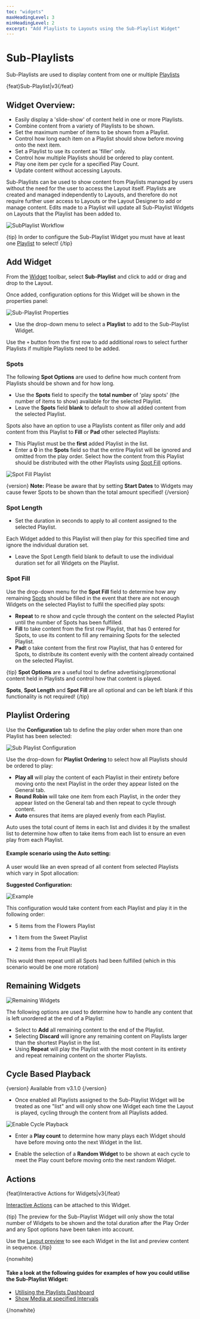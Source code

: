 ```yaml
---
toc: "widgets"
maxHeadingLevel: 3
minHeadingLevel: 2
excerpt: "Add Playlists to Layouts using the Sub-Playlist Widget"
---
```


# Sub-Playlists

Sub-Playlists are used to display content from one or multiple [Playlists](media_playlists.html)

{feat}Sub-Playlist|v3{/feat}
## Widget Overview:

- Easily display a 'slide-show' of content held in one or more Playlists.
- Combine content from a variety of Playlists to be shown.
- Set the maximum number of items to be shown from a Playlist.
- Control how long each item on a Playlist should show before moving onto the next item.
- Set a Playlist to use its content as 'filler' only.
- Control how multiple Playlists should be ordered to play content.
- Play one item per cycle for a specified Play Count.
- Update content without accessing Layouts.

Sub-Playlists can be used to show content from Playlists managed by users without the need for the user to access the Layout itself.
Playlists are created and managed independently to Layouts, and therefore do not require further user access to Layouts or the Layout Designer to add or manage content. Edits made to a Playlist will update all Sub-Playlist Widgets on Layouts that the Playlist has been added to.

![SubPlaylist Workflow](img/media_subplaylist_workflow.png)

{tip}
In order to configure the Sub-Playlist Widget you must have at least one [Playlist](media_playlists.html) to select!
{/tip}

## Add Widget

From the [Widget](layouts_widgets.html) toolbar, select **Sub-Playlist** and click to add or drag and drop to the Layout.

Once added, configuration options for this Widget will be shown in the properties panel:

![Sub-Playlist Properties](img/media_subplaylist_properties.png)



- Use the drop-down menu to select a **Playlist** to add to the Sub-Playlist Widget.


Use the `+` button from the first row to add additional rows to select further Playlists if multiple Playlists need to be added.

### Spots

The following **Spot Options** are used to define how much content from Playlists should be shown and for how long.

- Use the **Spots** field to specify the **total number** of 'play spots' (the number of items to show) available for the selected Playlist.
- Leave the **Spots** field **blank** to default to show all added content from the selected Playlist.

Spots also have an option to use a Playlists content as filler only and add content from this Playlist to **Fill** or **Pad** other selected Playlists:

- This Playlist must be the **first** added Playlist in the list.
- Enter a **0** in the **Spots** field so that the entire Playlist will be ignored and omitted from the play order. Select how the content from this Playlist should be distributed with the other Playlists using [Spot Fill](media_module_subplaylist#content-spot-fill) options.

![Spot Fill Playlist](img/media_subplaylist_spotfill.png)

{version}
**Note:** Please be aware that by setting **Start Dates** to Widgets may cause fewer Spots to be shown than the total amount specified!
{/version}

### Spot Length

- Set the duration in seconds to apply to all content assigned to the selected Playlist. 

Each Widget added to this Playlist will then play for this specified time and ignore the individual duration set.

- Leave the Spot Length field blank to default to use the individual duration set for all Widgets on the Playlist.

### Spot Fill

Use the drop-down menu for the **Spot Fill** field to determine how any remaining [Spots](media_module_subplaylist#content-spots) should be filled in the event that there are not enough Widgets on the selected Playlist to fulfil the specified play spots:

- **Repeat** to re show and cycle through the content on the selected Playlist until the number of Spots has been fulfilled.
- **Fill** to take content from the first row Playlist, that has 0 entered for Spots, to use its content to fill any remaining Spots for the selected Playlist.
- **Pad**t o take content from the first row Playlist, that has 0 entered for Spots, to distribute its content evenly with the content already contained on the selected Playlist.

{tip}
**Spot Options** are a useful tool to define advertising/promotional content held in Playlists and control how that content is played.

**Spots**, **Spot Length** and **Spot Fill** are all optional and can be left blank if this functionality is not required!
{/tip}

## Playlist Ordering

Use the **Configuration** tab to define the play order when more than one Playlist has been selected:

![Sub Playlist Configuration](img/media_subplaylist_playlistordering.png)

Use the drop-down for **Playlist Ordering** to select how all Playlists should be ordered to play:

- **Play all** will play the content of each Playlist in their entirety before moving onto the next Playlist in the order they appear listed on the General tab.
- **Round Robin** will take one item from each Playlist, in the order they appear listed on the General tab and then repeat to cycle through content.
- **Auto**  ensures that items are played evenly from each Playlist. 

Auto uses the total count of items in each list and divides it by the smallest list to determine how often to take items from each list to ensure an even play from each Playlist.

#### Example scenario using the Auto setting:

A user would like an even spread of all content from selected Playlists which vary in Spot allocation:

**Suggested Configuration:**

![Example](img/media_subplaylist_example_config.png)

This configuration would take content from each Playlist and play it in the following order:

- 5 items from the Flowers Playlist

- 1 item from the Sweet Playlist

- 2 items from the Fruit Playlist

This would then repeat until all Spots had been fulfilled (which in this scenario would be one more rotation)

## Remaining Widgets

![Remaining Widgets](img/media_subplaylist_remainingwidgets.png)

The following options are used to determine how to handle any content that is left unordered at the end of a Playlist:

- Select to **Add** all remaining content to the end of the Playlist.
- Selecting **Discard** will ignore any remaining content on Playlists larger than the shortest Playlist in the list.
- Using **Repeat** will play the Playlist with the most content in its entirety and repeat remaining content on the shorter Playlists.

## Cycle Based Playback

{version}
Available from v3.1.0
{/version}

- Once enabled all Playlists assigned to the Sub-Playlist Widget will be treated as one "list" and will only show one Widget each time the Layout is played, cycling through the content from all Playlists added.

![Enable Cycle Playback](img/media_subplaylist_cycle_playback.png)

- Enter a **Play count** to determine how many plays each Widget should have before moving onto the next Widget in the list.

- Enable the selection of a **Random Widget** to be shown at each cycle to meet the Play count before moving onto the next random Widget.

## Actions

{feat}Interactive Actions for Widgets|v3{/feat}

[Interactive Actions](layouts_interactive_actions.html) can be attached to this Widget.

{tip}
The preview for the Sub-Playlist Widget will only show the total number of Widgets to be shown and the total duration after the Play Order and any Spot options have been taken into account.

Use the [Layout preview](layouts#content-preview-layout.html) to see each Widget in the list and preview content in sequence.
{/tip}

{nonwhite}

#### Take a look at the following guides for examples of how you could utilise the Sub-Playlist Widget:

- [Utilising the Playlists Dashboard](https://community.xibo.org.uk/t/utilising-the-playlists-dashboard/21966)
- [Show Media at specified Intervals](https://community.xibo.org.uk/t/how-to-show-media-at-specified-intervals-using-playlists/20790)

{/nonwhite}

